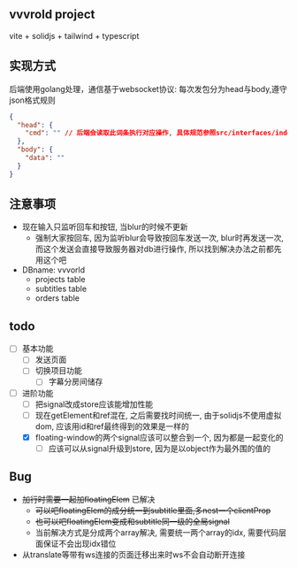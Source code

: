 ## vvvrold project

vite + solidjs + tailwind + typescript

## 实现方式
后端使用golang处理，通信基于websocket协议:
每次发包分为head与body,遵守json格式规则
```json
{
  "head": {
    "cmd": "" // 后端会读取此词条执行对应操作, 具体规范参照src/interfaces/index.ts
  },
  "body": {
    "data": ""
  }
}
```

## 注意事项
* 现在输入只监听回车和按钮, 当blur的时候不更新
  * 强制大家按回车, 因为监听blur会导致按回车发送一次, blur时再发送一次, 而这个发送会直接导致服务器对db进行操作, 所以找到解决办法之前都先用这个吧
* DBname: vvvorld
  * projects table
  * subtitles table
  * orders table

## todo
- [ ] 基本功能
  - [ ] 发送页面
  - [ ] 切换项目功能
    - [ ] 字幕分房间储存
- [ ] 进阶功能
  - [ ] 把signal改成store应该能增加性能
  - [ ] 现在getElement和ref混在, 之后需要找时间统一, 由于solidjs不使用虚拟dom, 应该用id和ref最终得到的效果是一样的
  - [x] floating-window的两个signal应该可以整合到一个, 因为都是一起变化的
    - [ ] 应该可以从signal升级到store, 因为是以object作为最外围的值的

## Bug
* ~~加行时需要一起加floatingElem~~ 已解决
  * ~~可以吧floatingElem的成分统一到subtitle里面,多nest一个clientProp~~
  * ~~也可以吧floatingElem变成和subtitle同一级的全局signal~~
  * 当前解决方式是分成两个array解决, 需要统一两个array的idx, 需要代码层面保证不会出现idx错位
* 从translate等带有ws连接的页面迁移出来时ws不会自动断开连接